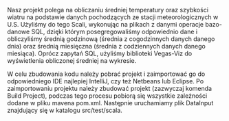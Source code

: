 Nasz projekt polega na obliczaniu średniej temperatury oraz szybkości wiatru na podstawie danych pochodzących ze stacji meteorologicznych w U.S.
Użyliśmy do tego Scali, wykonując na plikach z danymi operacje bazo-danowe SQL, dzięki którym posegregowaliśmy odpowiednio dane i obliczyliśmy 
średnią godzinową (średnia z cogodzinnych danych danego dnia) oraz średnią miesięczna (średnia z codziennych danych danego miesiąca). 
Oprócz zapytań SQL, użyliśmy biblioteki Vegas-Viz do wyświetlenia obliczonej średniej na wykresie. 

W celu zbudowania kodu należy pobrać projekt i zaimportować go do odpowiedniego IDE najlepiej IntelliJ, czy też Netbeans lub Eclipse.
Po zaimportowaniu projektu należy zbudować projekt (zazwyczaj komenda Build Project), podczas tego procesu pobiorą się wszystkie zależności 
dodane w pliku mavena pom.xml. Następnie uruchamiamy plik DataInput znajdujący się w katalogu src/test/scala.